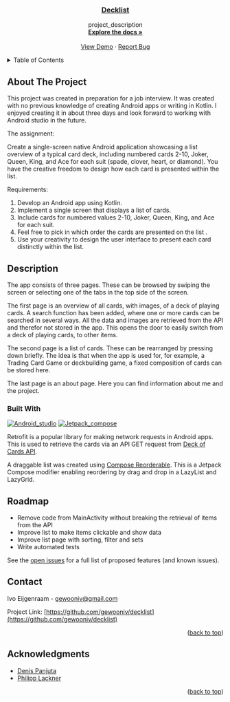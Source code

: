 <a name="readme-top"></a>

<br />
<div align="center">
  <a href="https://github.com/gewooniv/decklist"><h3 align="center">Decklist</h3></a>

  <p align="center">
    project_description
    <br />
    <a href="https://github.com/gewooniv/decklist"><strong>Explore the docs »</strong></a>
    <br />
    <br />
    <a href="https://github.com/gewooniv/decklist">View Demo</a>
    ·
    <a href="https://github.com/gewooniv/decklist/issues">Report Bug</a>
  </p>
</div>


<!-- TABLE OF CONTENTS -->
<details>
  <summary>Table of Contents</summary>
  <ol>
    <li>
      <a href="#about-the-project">About The Project</a>
      <ul>
        <li><a href="#built-with">Built With</a></li>
      </ul>
    </li>
    <li>
      <a href="#getting-started">Getting Started</a>
      <ul>
        <li><a href="#prerequisites">Prerequisites</a></li>
        <li><a href="#installation">Installation</a></li>
      </ul>
    </li>
    <li><a href="#usage">Usage</a></li>
    <li><a href="#roadmap">Roadmap</a></li>
    <li><a href="#contact">Contact</a></li>
    <li><a href="#acknowledgments">Acknowledgments</a></li>
  </ol>
</details>


<!-- ABOUT THE PROJECT -->
## About The Project

This project was created in preparation for a job interview. It was created with no previous knowledge of creating Android apps or writing in Kotlin. I enjoyed creating it in about three days and look forward to working with Android studio in the future.

The assignment:

Create a single-screen native Android application showcasing a list overview of a typical card deck, including numbered cards 2-10, Joker, Queen, King, and Ace for each suit (spade, clover, heart, or diamond). You have the creative freedom to design how each card is presented within the list.

Requirements:
1. Develop an Android app using Kotlin.
2. Implement a single screen that displays a list of cards.
3. Include cards for numbered values 2-10, Joker, Queen, King, and Ace for each suit.
4. Feel free to pick in which order the cards are presented on the list .
5. Use your creativity to design the user interface to present each card distinctly within the list.




## Description

The app consists of three pages. These can be browsed by swiping the screen or selecting one of the tabs in the top side of the screen. 

The first page is an overview of all cards, with images, of a deck of playing cards. A search function has been added, where one or more cards can be searched in several ways. All the data and images are retrieved from the API and therefor not stored in the app. This opens the door to easily switch from a deck of playing cards, to other items. 

The second page is a list of cards. These can be rearranged by pressing down briefly. The idea is that when the app is used for, for example, a Trading Card Game or deckbuilding game, a fixed composition of cards can be stored here. 

The last page is an about page. Here you can find information about me and the project.


### Built With

[![Android_studio]][Android_studio-url]
[![Jetpack_compose]][Jetpack_compose-url]

Retrofit is a popular library for making network requests in Android apps. This is used to retrieve the cards via an API GET request from [Deck of Cards API](https://deckofcardsapi.com). 

A draggable list was created using [Compose Reorderable](https://github.com/aclassen/ComposeReorderable). This is a Jetpack Compose modifier enabling reordering by drag and drop in a LazyList and LazyGrid.




<!-- ROADMAP -->
## Roadmap

* Remove code from MainActivity without breaking the retrieval of items from the API
* Improve list to make items clickable and show data
* Improve list page with sorting, filter and sets
* Write automated tests

See the [open issues](https://github.com/gewooniv/decklist/issues) for a full list of proposed features (and known issues).




<!-- CONTACT -->
## Contact

Ivo Eijgenraam - gewooniv@gmail.com

Project Link: [https://github.com/gewooniv/decklist](https://github.com/gewooniv/decklist)

<p align="right">(<a href="#readme-top">back to top</a>)</p>




<!-- ACKNOWLEDGMENTS -->
## Acknowledgments

* [Denis Panjuta](https://calco.udemy.com/course/android-kotlin-developer/)
* [Philipp Lackner](https://www.youtube.com/@PhilippLackner)

<p align="right">(<a href="#readme-top">back to top</a>)</p>



<!-- MARKDOWN LINKS & IMAGES -->
<!-- https://www.markdownguide.org/basic-syntax/#reference-style-links -->
[contributors-shield]: https://img.shields.io/github/contributors/gewooniv/decklist.svg?style=for-the-badge
[contributors-url]: https://github.com/gewooniv/decklist/graphs/contributors
[forks-shield]: https://img.shields.io/github/forks/gewooniv/decklist.svg?style=for-the-badge
[forks-url]: https://github.com/gewooniv/decklist/network/members
[stars-shield]: https://img.shields.io/github/stars/gewooniv/decklist.svg?style=for-the-badge
[stars-url]: https://github.com/gewooniv/decklist/stargazers
[issues-shield]: https://img.shields.io/github/issues/gewooniv/decklist.svg?style=for-the-badge
[issues-url]: https://github.com/gewooniv/decklist/issues
[license-shield]: https://img.shields.io/github/license/gewooniv/decklist.svg?style=for-the-badge
[license-url]: https://github.com/gewooniv/decklist/blob/master/LICENSE.txt
[linkedin-shield]: https://img.shields.io/badge/-LinkedIn-black.svg?style=for-the-badge&logo=linkedin&colorB=555
[linkedin-url]: https://linkedin.com/in/ivoeijgenraam
[Android_studio]: https://img.shields.io/badge/AndroidStudio-563D7C?style=for-the-badge&logo=android&logoColor=white
[Android_studio-url]: https://developer.android.com/studio
[Jetpack_compose]: https://img.shields.io/badge/JetpackCompose-20232A?style=for-the-badge&logo=android&logoColor=61DAFB
[Jetpack_compose-url]: https://developer.android.com/jetpack/compose
